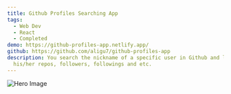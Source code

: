 ```yaml
---
title: Github Profiles Searching App
tags:
  - Web Dev
  - React
  - Completed
demo: https://github-profiles-app.netlify.app/
github: https://github.com/aligu7/github-profiles-app
description: You search the nickname of a specific user in Github and look at
  his/her repos, followers, followings and etc.
---
```


![Hero Image](/images/projects/githubprofilesapp/homepage.png)
